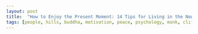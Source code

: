 ```yaml
---
layout: post
title:  "How to Enjoy the Present Moment: 14 Tips for Living in the Now"
tags: [people, hills, buddha, motivation, peace, psychology, monk, cliff]
---
```

